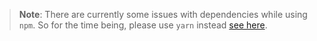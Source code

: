 > __Note__: There are currently some issues with dependencies while using `npm`. So for the time being, please use `yarn` instead [see here](https://yarnpkg.com/en/).